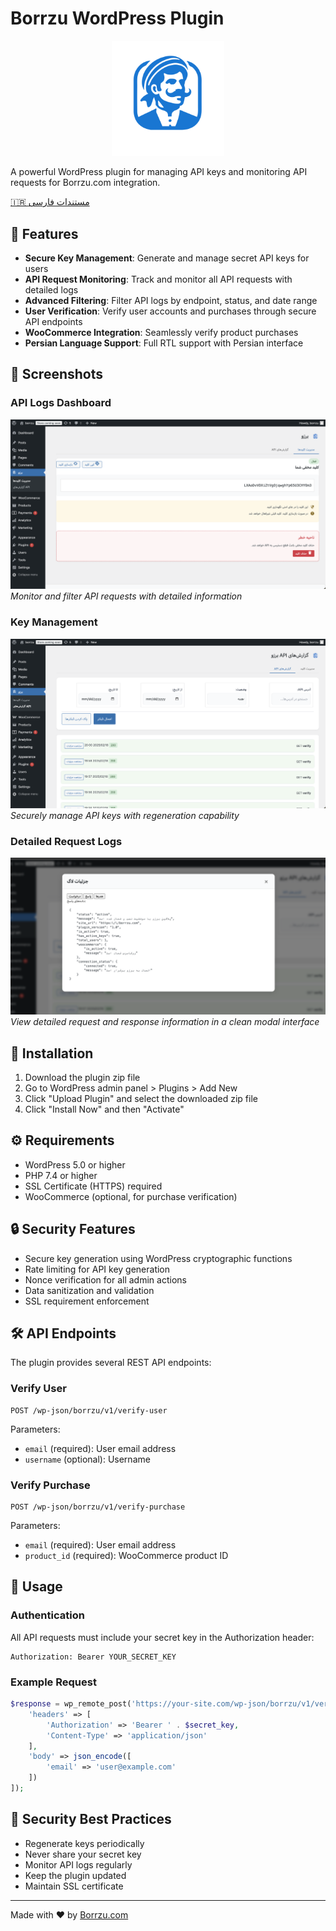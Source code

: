 # Borrzu WordPress Plugin

<div align="center">
  <img src="assets/logo.svg" alt="Borrzu Logo" width="180px">
</div>

A powerful WordPress plugin for managing API keys and monitoring API requests for Borrzu.com integration.

[🇮🇷 مستندات فارسی](README-fa.md)


## 🚀 Features

- **Secure Key Management**: Generate and manage secret API keys for users
- **API Request Monitoring**: Track and monitor all API requests with detailed logs
- **Advanced Filtering**: Filter API logs by endpoint, status, and date range
- **User Verification**: Verify user accounts and purchases through secure API endpoints
- **WooCommerce Integration**: Seamlessly verify product purchases
- **Persian Language Support**: Full RTL support with Persian interface

## 📸 Screenshots

### API Logs Dashboard
![API Logs Dashboard](assets/1.png)
*Monitor and filter API requests with detailed information*

### Key Management
![Key Management](assets/2.png)
*Securely manage API keys with regeneration capability*

### Detailed Request Logs
![Request Details](assets/3.png)
*View detailed request and response information in a clean modal interface*

## 🔧 Installation

1. Download the plugin zip file
2. Go to WordPress admin panel > Plugins > Add New
3. Click "Upload Plugin" and select the downloaded zip file
4. Click "Install Now" and then "Activate"

## ⚙️ Requirements

- WordPress 5.0 or higher
- PHP 7.4 or higher
- SSL Certificate (HTTPS) required
- WooCommerce (optional, for purchase verification)

## 🔒 Security Features

- Secure key generation using WordPress cryptographic functions
- Rate limiting for API key generation
- Nonce verification for all admin actions
- Data sanitization and validation
- SSL requirement enforcement

## 🛠️ API Endpoints

The plugin provides several REST API endpoints:

### Verify User
```http
POST /wp-json/borrzu/v1/verify-user
```
Parameters:
- `email` (required): User email address
- `username` (optional): Username

### Verify Purchase
```http
POST /wp-json/borrzu/v1/verify-purchase
```
Parameters:
- `email` (required): User email address
- `product_id` (required): WooCommerce product ID

## 📝 Usage

### Authentication
All API requests must include your secret key in the Authorization header:
```http
Authorization: Bearer YOUR_SECRET_KEY
```

### Example Request
```php
$response = wp_remote_post('https://your-site.com/wp-json/borrzu/v1/verify-user', [
    'headers' => [
        'Authorization' => 'Bearer ' . $secret_key,
        'Content-Type' => 'application/json'
    ],
    'body' => json_encode([
        'email' => 'user@example.com'
    ])
]);
```

## 🔐 Security Best Practices

- Regenerate keys periodically
- Never share your secret key
- Monitor API logs regularly
- Keep the plugin updated
- Maintain SSL certificate


---

Made with ❤️ by [Borrzu.com](https://borrzu.com)
